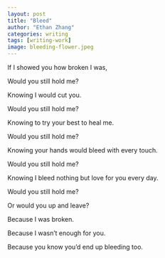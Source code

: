 ```yaml
---
layout: post
title: "Bleed"
author: "Ethan Zhang"
categories: writing
tags: [writing-work]
image: bleeding-flower.jpeg
---
```


<html>
  <head>
<p>If I showed you how broken I was,</p>
<p>Would you still hold me?</p>
<p>Knowing I would cut you.</p>
<p>Would you still hold me?</p>
<p>Knowing to try your best to heal me.</p>
<p>Would you still hold me?</p>
<p>Knowing your hands would bleed with every touch.</p>
<p>Would you still hold me?</p>
<p>Knowing I bleed nothing but love for you every day.</p>
<p>Would you still hold me?</p>
<p>Or would you up and leave?</p>
<p>Because I was broken.</p>
<p>Because I wasn’t enough for you.</p>
<p>Because you know you’d end up bleeding too.</p>